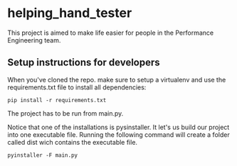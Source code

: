 # helping_hand_tester
This project is aimed to make life easier for people in the Performance Engineering team.

## Setup instructions for developers
When you've cloned the repo. make sure to setup a virtualenv and use the requirements.txt file to install all dependencies:
```
pip install -r requirements.txt
```
The project has to be run from main.py.

Notice that one of the installations is pysinstaller. It let's us build our project into one executable file.
Running the following command will create a folder called dist wich contains the executable file.
```
pyinstaller -F main.py
```
